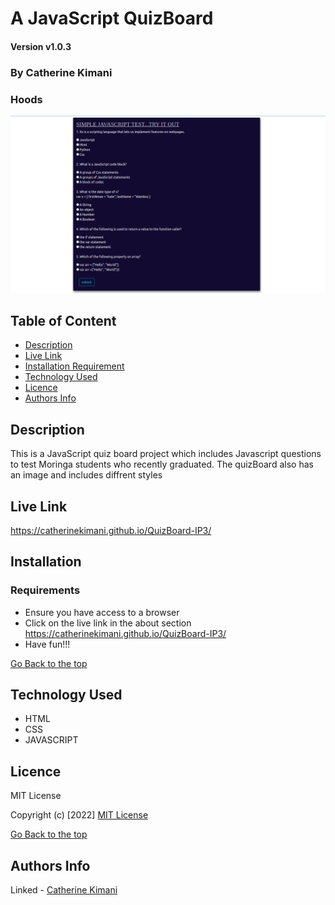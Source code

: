 # A JavaScript QuizBoard

#### Version v1.0.3

### By Catherine Kimani

### Hoods
![catherine](./images/quiz.png)

## Table of Content

+ [Description](#description)
+ [Live Link](#live-link)
+ [Installation Requirement](#Installation)
+ [Technology Used](#technology-used)
+ [Licence](#licence)
+ [Authors Info](#author-Info)

## Description
This is a JavaScript quiz board project which includes Javascript questions to test Moringa students who recently graduated.
The quizBoard also has an image and includes diffrent styles

## Live Link
https://catherinekimani.github.io/QuizBoard-IP3/

## Installation

### Requirements
* Ensure you have access to a browser
* Click on the live link in the about section https://catherinekimani.github.io/QuizBoard-IP3/
* Have fun!!!

[Go Back to the top](#a-javascript-quizboard)

## Technology Used
* HTML
* CSS
* JAVASCRIPT

## Licence

MIT License

Copyright (c) [2022] [MIT License](LICENCE)

[Go Back to the top](#a-javascript-quizboard)


## Authors Info

Linked - [Catherine Kimani](https://www.linkedin.com/incatherine-kimani/)

